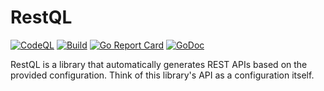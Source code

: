 # RestQL
[![CodeQL](https://github.com/gogean/rest/actions/workflows/codeql.yml/badge.svg)](https://github.com/gogean/rest/actions/workflows/codeql.yml)
[![Build](https://github.com/gogean/rest/actions/workflows/go.yml/badge.svg)](https://github.com/gogean/rest/actions/workflows/go.yml)
[![Go Report Card](https://goreportcard.com/badge/github.com/gogean/rest)](https://goreportcard.com/report/github.com/gogean/rest)
[![GoDoc](https://pkg.go.dev/badge/github.com/gogean/rest?status.svg)](https://pkg.go.dev/github.com/gogean/rest?tab=doc)

RestQL is a library that automatically generates REST APIs based on the provided configuration. Think of this library's API as a configuration itself.








